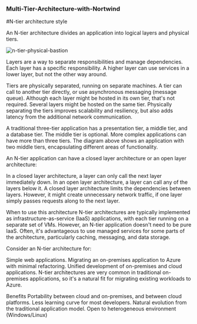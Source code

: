 ### Multi-Tier-Architecture-with-Nortwind

#N-tier architecture style

An N-tier architecture divides an application into logical layers and physical tiers.

![n-tier-physical-bastion](https://user-images.githubusercontent.com/73894794/118513495-6e37bf00-b73c-11eb-8501-61215e1a3f97.png)


Layers are a way to separate responsibilities and manage dependencies. Each layer has a specific responsibility. A higher layer can use services in a lower layer, but not the other way around.

Tiers are physically separated, running on separate machines. A tier can call to another tier directly, or use asynchronous messaging (message queue). Although each layer might be hosted in its own tier, that's not required. Several layers might be hosted on the same tier. Physically separating the tiers improves scalability and resiliency, but also adds latency from the additional network communication.

A traditional three-tier application has a presentation tier, a middle tier, and a database tier. The middle tier is optional. More complex applications can have more than three tiers. The diagram above shows an application with two middle tiers, encapsulating different areas of functionality.

An N-tier application can have a closed layer architecture or an open layer architecture:

In a closed layer architecture, a layer can only call the next layer immediately down.
In an open layer architecture, a layer can call any of the layers below it.
A closed layer architecture limits the dependencies between layers. However, it might create unnecessary network traffic, if one layer simply passes requests along to the next layer.

When to use this architecture
N-tier architectures are typically implemented as infrastructure-as-service (IaaS) applications, with each tier running on a separate set of VMs. However, an N-tier application doesn't need to be pure IaaS. Often, it's advantageous to use managed services for some parts of the architecture, particularly caching, messaging, and data storage.

Consider an N-tier architecture for:

Simple web applications.
Migrating an on-premises application to Azure with minimal refactoring.
Unified development of on-premises and cloud applications.
N-tier architectures are very common in traditional on-premises applications, so it's a natural fit for migrating existing workloads to Azure.

Benefits
Portability between cloud and on-premises, and between cloud platforms.
Less learning curve for most developers.
Natural evolution from the traditional application model.
Open to heterogeneous environment (Windows/Linux)
